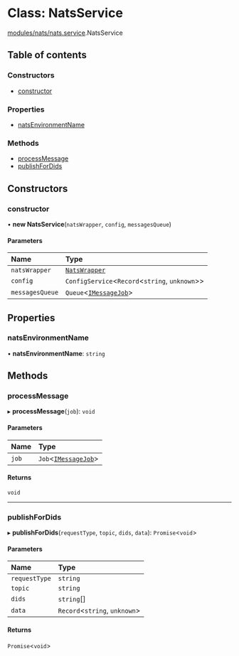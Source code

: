 # Class: NatsService

[modules/nats/nats.service](../modules/modules_nats_nats_service.md).NatsService

## Table of contents

### Constructors

- [constructor](modules_nats_nats_service.NatsService.md#constructor)

### Properties

- [natsEnvironmentName](modules_nats_nats_service.NatsService.md#natsenvironmentname)

### Methods

- [processMessage](modules_nats_nats_service.NatsService.md#processmessage)
- [publishForDids](modules_nats_nats_service.NatsService.md#publishfordids)

## Constructors

### constructor

• **new NatsService**(`natsWrapper`, `config`, `messagesQueue`)

#### Parameters

| Name | Type |
| :------ | :------ |
| `natsWrapper` | [`NatsWrapper`](modules_nats_nats_wrapper.NatsWrapper.md) |
| `config` | `ConfigService`<`Record`<`string`, `unknown`\>\> |
| `messagesQueue` | `Queue`<[`IMessageJob`](../modules/modules_nats_nats_service.md#imessagejob)\> |

## Properties

### natsEnvironmentName

• **natsEnvironmentName**: `string`

## Methods

### processMessage

▸ **processMessage**(`job`): `void`

#### Parameters

| Name | Type |
| :------ | :------ |
| `job` | `Job`<[`IMessageJob`](../modules/modules_nats_nats_service.md#imessagejob)\> |

#### Returns

`void`

___

### publishForDids

▸ **publishForDids**(`requestType`, `topic`, `dids`, `data`): `Promise`<`void`\>

#### Parameters

| Name | Type |
| :------ | :------ |
| `requestType` | `string` |
| `topic` | `string` |
| `dids` | `string`[] |
| `data` | `Record`<`string`, `unknown`\> |

#### Returns

`Promise`<`void`\>
